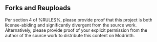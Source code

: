 ## Forks and Reuploads  
Per section 4 of %RULES%, please provide proof that this project is both license-abiding and significantly divergent from the source work.  
Alternatively, please provide proof of your explicit permission from the author of the source work to distribute this content on Modrinth.  
  